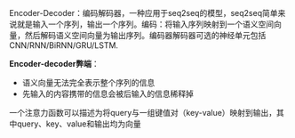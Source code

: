 Encoder-Decoder：编码解码器，一种应用于seq2seq的模型，seq2seq简单来说就是输入一个序列，输出一个序列。编码：将输入序列映射到一个语义空间向量，然后解码语义空间向量为输出序列。编码器解码器可选的神经单元包括CNN/RNN/BiRNN/GRU/LSTM.

**Encoder-decoder弊端**：

- 语义向量无法完全表示整个序列的信息
- 先输入的内容携带的信息会被后输入的信息稀释掉



一个注意力函数可以描述为将query与一组键值对（key-value）映射到输出，其中query、key、value和输出均为向量

